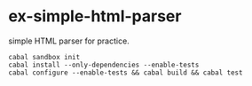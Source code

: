 ex-simple-html-parser
=====================

simple HTML parser for practice.

```
cabal sandbox init
cabal install --only-dependencies --enable-tests
cabal configure --enable-tests && cabal build && cabal test
```
